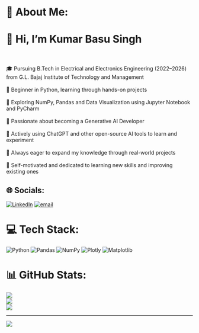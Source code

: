 # 💫 About Me:
# 👋 Hi, I’m Kumar Basu Singh<br><br>
🎓 Pursuing B.Tech in Electrical and Electronics Engineering (2022–2026) from G.L. Bajaj Institute of Technology and Management<br><br>🐍 Beginner in Python, learning through hands-on projects<br><br>🧠 Exploring NumPy,  Pandas and Data Visualization using Jupyter Notebook and PyCharm<br><br>🤖 Passionate about becoming a Generative AI Developer<br><br>💬 Actively using ChatGPT and other open-source AI tools to learn and experiment<br><br>🌱 Always eager to expand my knowledge through real-world projects<br><br>🚀 Self-motivated and dedicated to learning new skills and improving existing ones


## 🌐 Socials:
[![LinkedIn](https://img.shields.io/badge/LinkedIn-%230077B5.svg?logo=linkedin&logoColor=white)](https://linkedin.com/in/https://www.linkedin.com/in/kumar-basu-singh-5291bb227/) [![email](https://img.shields.io/badge/Email-D14836?logo=gmail&logoColor=white)](mailto:basueps@gmail.com) 

# 💻 Tech Stack:
![Python](https://img.shields.io/badge/python-3670A0?style=flat&logo=python&logoColor=ffdd54) ![Pandas](https://img.shields.io/badge/pandas-%23150458.svg?style=flat&logo=pandas&logoColor=white) ![NumPy](https://img.shields.io/badge/numpy-%23013243.svg?style=flat&logo=numpy&logoColor=white)  ![Plotly](https://img.shields.io/badge/Plotly-%233F4F75.svg?style=flat&logo=plotly&logoColor=white)  ![Matplotlib](https://img.shields.io/badge/Matplotlib-%23ffffff.svg?style=flat&logo=Matplotlib&logoColor=black)
# 📊 GitHub Stats:
![](https://github-readme-stats.vercel.app/api?username=mr-basu-singh&theme=transparent&hide_border=false&include_all_commits=false&count_private=false)<br/>
![](https://nirzak-streak-stats.vercel.app/?user=mr-basu-singh&theme=transparent&hide_border=false)<br/>
![](https://github-readme-stats.vercel.app/api/top-langs/?username=mr-basu-singh&theme=transparent&hide_border=false&include_all_commits=false&count_private=false&layout=compact)

---
[![](https://visitcount.itsvg.in/api?id=mr-basu-singh&icon=6&color=1)](https://visitcount.itsvg.in)

<!-- Proudly created with GPRM ( https://gprm.itsvg.in ) -->
